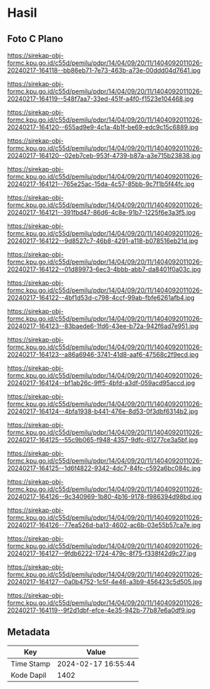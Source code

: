 # Hasil

## Foto C Plano

https://sirekap-obj-formc.kpu.go.id/c55d/pemilu/pdpr/14/04/09/20/11/1404092011026-20240217-164118--bb86eb71-7e73-463b-a73e-00ddd04d7641.jpg

https://sirekap-obj-formc.kpu.go.id/c55d/pemilu/pdpr/14/04/09/20/11/1404092011026-20240217-164119--548f7aa7-33ed-451f-a4f0-f1523e104468.jpg

https://sirekap-obj-formc.kpu.go.id/c55d/pemilu/pdpr/14/04/09/20/11/1404092011026-20240217-164120--655ad9e9-4c1a-4b1f-be69-edc9c15c6889.jpg

https://sirekap-obj-formc.kpu.go.id/c55d/pemilu/pdpr/14/04/09/20/11/1404092011026-20240217-164120--02eb7ceb-953f-4739-b87a-a3e715b23838.jpg

https://sirekap-obj-formc.kpu.go.id/c55d/pemilu/pdpr/14/04/09/20/11/1404092011026-20240217-164121--765e25ac-15da-4c57-85bb-9c7f1b5f44fc.jpg

https://sirekap-obj-formc.kpu.go.id/c55d/pemilu/pdpr/14/04/09/20/11/1404092011026-20240217-164121--391fbd47-86d6-4c8e-91b7-1225f6e3a3f5.jpg

https://sirekap-obj-formc.kpu.go.id/c55d/pemilu/pdpr/14/04/09/20/11/1404092011026-20240217-164122--9d8527c7-46b8-4291-a118-b078516eb21d.jpg

https://sirekap-obj-formc.kpu.go.id/c55d/pemilu/pdpr/14/04/09/20/11/1404092011026-20240217-164122--01d89973-6ec3-4bbb-abb7-da8401f0a03c.jpg

https://sirekap-obj-formc.kpu.go.id/c55d/pemilu/pdpr/14/04/09/20/11/1404092011026-20240217-164122--4bf1d53d-c798-4ccf-99ab-fbfe6261afb4.jpg

https://sirekap-obj-formc.kpu.go.id/c55d/pemilu/pdpr/14/04/09/20/11/1404092011026-20240217-164123--83baede6-1fd6-43ee-b72a-942f6ad7e951.jpg

https://sirekap-obj-formc.kpu.go.id/c55d/pemilu/pdpr/14/04/09/20/11/1404092011026-20240217-164123--a86a6946-3741-41d8-aaf6-47568c2f9ecd.jpg

https://sirekap-obj-formc.kpu.go.id/c55d/pemilu/pdpr/14/04/09/20/11/1404092011026-20240217-164124--bf1ab26c-9ff5-4bfd-a3df-059acd95accd.jpg

https://sirekap-obj-formc.kpu.go.id/c55d/pemilu/pdpr/14/04/09/20/11/1404092011026-20240217-164124--4bfa1938-b441-476e-8d53-0f3dbf6314b2.jpg

https://sirekap-obj-formc.kpu.go.id/c55d/pemilu/pdpr/14/04/09/20/11/1404092011026-20240217-164125--55c9b065-f948-4357-9dfc-61277ce3a5bf.jpg

https://sirekap-obj-formc.kpu.go.id/c55d/pemilu/pdpr/14/04/09/20/11/1404092011026-20240217-164125--1d6f4822-9342-4dc7-84fc-c592a6bc084c.jpg

https://sirekap-obj-formc.kpu.go.id/c55d/pemilu/pdpr/14/04/09/20/11/1404092011026-20240217-164126--9c340969-1b80-4b16-9178-f986394d98bd.jpg

https://sirekap-obj-formc.kpu.go.id/c55d/pemilu/pdpr/14/04/09/20/11/1404092011026-20240217-164126--77ea526d-ba13-4602-ac6b-03e55b57ca7e.jpg

https://sirekap-obj-formc.kpu.go.id/c55d/pemilu/pdpr/14/04/09/20/11/1404092011026-20240217-164127--9fdb6222-1724-479c-8f75-f338f42d9c27.jpg

https://sirekap-obj-formc.kpu.go.id/c55d/pemilu/pdpr/14/04/09/20/11/1404092011026-20240217-164127--0a0b4752-1c5f-4e46-a3b9-456423c5d505.jpg

https://sirekap-obj-formc.kpu.go.id/c55d/pemilu/pdpr/14/04/09/20/11/1404092011026-20240217-164119--9f2d1dbf-efce-4e35-942b-77b87e6a0df9.jpg


## Metadata

| Key        | Value               |
| ---------- | ------------------- |
| Time Stamp | 2024-02-17 16:55:44 |
| Kode Dapil | 1402                |




